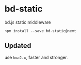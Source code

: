 # bd-static
bd.js static middleware

```shell
npm install --save bd-static@next
```

## Updated

use `koa2.x`, faster and stronger.
